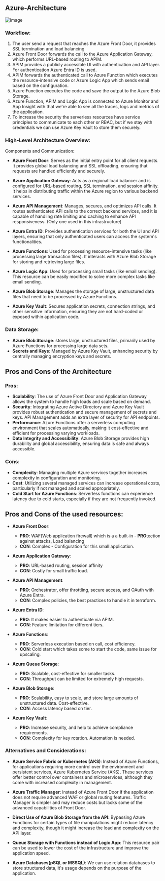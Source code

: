## Azure-Architecture
![image](https://github.com/jester91/Azure-Architecture-/assets/50679897/044a57a9-d95e-42c1-b657-7ef8884a495f)

### Workflow:
1. The user send a request that reaches the Azure Front Door, it provides SSL termination and load balancing
2. Azure Front Door forwards the call to the Azure Application Gateway, which performs URL-based routing to APIM.
3. APIM provides a publicly accessible UI with authentication and API layer. For authentication Azure Entra ID is used.
4. APIM forwards the authenticated call to Azure Function which executes the resource-intensive code or Azure Logic App which sends email based on the configuration.
5. Azure Function executes the code and save the output to the Azure Blob Storage.
6. Azure Function, APIM and Logic App is connected to Azure Monitor and App Insight with that we're able to see all the traces, logs and metrics of the application.
7. To increase the security the serverless resources have service principles to communicate to each other or RBAC, but if we stay with credentials we can use Azure Key Vault to store them securely.   

### High-Level Architecture Overview:
Components and Communication:
- **Azure Front Door**: Serves as the initial entry point for all client requests. It provides global load balancing and SSL offloading, ensuring that requests are handled efficiently and securely.

- **Azure Application Gateway**: Acts as a regional load balancer and is configured for URL-based routing, SSL termination, and session affinity. It helps in distributing traffic within the Azure region to various backend services.

- **Azure API Management**: Manages, secures, and optimizes API calls. It routes authenticated API calls to the correct backend services, and it is capable of handling rate limiting and caching to enhance API responsiveness. (Only one used in this infrastructure)

- **Azure Entra ID**: Provides authentication services for both the UI and API layers, ensuring that only authenticated users can access the system's functionalities.

- **Azure Functions**: Used for processing resource-intensive tasks (like processing large transaction files). It interacts with Azure Blob Storage for storing and retrieving large files.
  
- **Azure Logic App**: Used for processing small tasks (like email sending). This resource can be easily modified to solve more complex tasks like email sending.

- **Azure Blob Storage**: Manages the storage of large, unstructured data files that need to be processed by Azure Functions.

- **Azure Key Vault**: Secures application secrets, connection strings, and other sensitive information, ensuring they are not hard-coded or exposed within application code.

### Data Storage:
- **Azure Blob Storage**:  stores large, unstructured files, primarily used by Azure Functions for processing large data sets.
- **Secrets and Keys**: Managed by Azure Key Vault, enhancing security by centrally managing encryption keys and secrets.
  
## Pros and Cons of the Architecture

### Pros:
- **Scalability**: The use of Azure Front Door and Application Gateway allows the system to handle high loads and scale based on demand.
- **Security**: Integrating Azure Active Directory and Azure Key Vault provides robust authentication and secure management of secrets and keys. API Management adds an extra layer of security for API endpoints.
- **Performance**: Azure Functions offer a serverless computing environment that scales automatically, making it cost-effective and efficient for processing varying workloads.
- **Data Integrity and Accessibility**: Azure Blob Storage provides high durability and global accessibility, ensuring data is safe and always accessible.
### Cons:
- **Complexity**: Managing multiple Azure services together increases complexity in configuration and monitoring.
- **Cost**: Utilizing several managed services can increase operational costs, particularly if not managed and scaled appropriately.
- **Cold Start for Azure Functions**: Serverless functions can experience latency due to cold starts, especially if they are not frequently invoked.

## Pros and Cons of the used resources:

- **Azure Front Door**:
  - **PRO**: WAF(Web application firewall) which is a a built-in - **PRO**tection against attacks, Load balancing
  - **CON**: Complex - Configuration for this small application. 
- **Azure Application Gateway**:
  - **PRO**: URL-based routing, session affinity
  - **CON**: Costly for small traffic load.

- **Azure API Management**:
  - **PRO**: Orchestrator, offer throttling, secure access, and OAuth  with Azure Entra. 
  - **CON**: Complex policies, the best practices to handle it in terraform. 
- **Azure Entra ID**:
  - **PRO**: It makes easier to authenticate via APIM. 
  - **CON**: Feature limitation for different tiers. 

- **Azure Functions**:
  - **PRO**: Serverless execution based on call, cost efficiency.
  - **CON**: Cold start which takes some to start the code, same issue for upscaling.
  
- **Azure Queue Storage**:
  - **PRO**: Scalable, cost-effective for smaller tasks.
  - **CON**: Throughput can be limited for extremely high requests. 
- **Azure Blob Storage**:
  - **PRO**: Scalability, easy to scale, and store large amounts of unstructured data. Cost-effective. 
  - **CON**: Access latency based on tier. 

- **Azure Key Vault**:
  - **PRO**: Increase security, and help to achieve compliance requirements. 
  - **CON**: Complexity for key rotation. Automation is needed. 

### Alternatives and Considerations:
- **Azure Service Fabric or Kubernetes (AKS)**: Instead of Azure Functions, for applications requiring more control over the environment and persistent services, Azure Kubernetes Service (AKS). These services offer better control over containers and microservices, although they come with increased complexity in management.

- **Azure Traffic Manager**: Instead of Azure Front Door if the application does not require advanced WAF or global routing features. Traffic Manager is simpler and may reduce costs but lacks some of the advanced capabilities of Front Door.

- **Direct Use of Azure Blob Storage from the API**: Bypassing Azure Functions for certain types of file manipulations might reduce latency and complexity, though it might increase the load and complexity on the API layer.

- **Queue Storage with Functions instead of Logic App**: This resource pair can be used to lower the cost of the infrastructure and improve the application speed.

- **Azure Databases(pSQL or MSSQL)**: We can use relation databases to store structured data, it's usage depends on the purpose of the application. 
